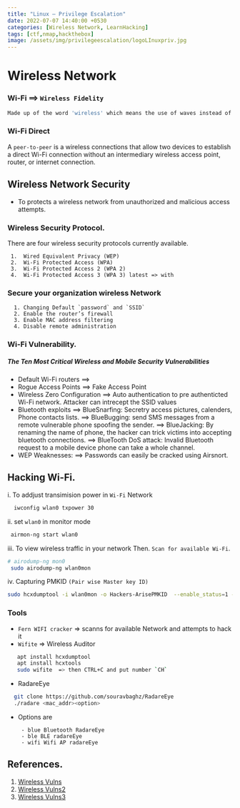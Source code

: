 ```yaml
---
title: "Linux — Privilege Escalation" 
date: 2022-07-07 14:40:00 +0530
categories: [Wireless Network, LearnHacking]
tags: [ctf,nmap,hackthebox]
image: /assets/img/privilegeescalation/logoLInuxpriv.jpg
---
```


# Wireless Network 

### Wi-Fi ==> `Wireless Fidelity`
```bash
Made up of the word 'wireless' which means the use of waves instead of 'cables' for signal transfer.
```

### Wi-Fi Direct 
  A `peer-to-peer`   is a wireless connections that allow two devices to establish a direct Wi-Fi connection without an intermediary wireless access point, router, or internet connection. 

## Wireless Network Security

- To protects a wireless network from unauthorized and malicious access attempts.

### Wireless Security Protocol.
There are four wireless security protocols currently available.

	 1.  Wired Equivalent Privacy (WEP)
	 2.  Wi-Fi Protected Access (WPA)
	 3.  Wi-Fi Protected Access 2 (WPA 2)
	 4.  Wi-Fi Protected Access 3 (WPA 3) latest => with 
	  
### Secure your organization wireless Network

	  1. Changing Default `password` and `SSID`
	  2. Enable the router’s firewall
	  3. Enable MAC address filtering
	  4. Disable remote administration

### Wi-Fi Vulnerability.

##### The Ten Most Critical Wireless and Mobile Security Vulnerabilities

- Default Wi-Fi routers  ==> 
- Rogue Access Points  ==> Fake Access Point
- Wireless Zero Configuration  ==> Auto authentication to pre authenticted Wi-Fi network. Attacker can intrecept the SSID values
- Bluetooth exploits
		 ==> BlueSnarfing: Secretry access pictures, calenders, Phone contacts lists.
		 ==> BlueBugging: send SMS messages from a remote vulnerable phone spoofing the sender.
		 ==> BlueJacking: By renaming the name of phone, the hacker can trick victims into accepting bluetooth connections.
		 ==> BlueTooth DoS attack:  Invalid Bluetooth request to a mobile device phone can take a whole channel.
- WEP Weaknesses:
      ==> Passwords can easily be cracked using Airsnort.

## Hacking Wi-Fi.

i. To addjust transimision power in `Wi-Fi` Network
```bash
  iwconfig wlan0 txpower 30
```

ii. set `wlan0` in monitor mode

```bash
 airmon-ng start wlan0
```

iii. To view wireless traffic in your network Then. `Scan for available Wi-Fi`.

```bash
# airodump-ng mon0
 sudo airodump-ng wlan0mon
```

iv. Capturing PMKID `(Pair wise Master key ID)`

```bash
sudo hcxdumptool -i wlan0mon -o Hackers-ArisePMKID  --enable_status=1 --filterlist_ap=BE:91:B5:7E:51:79 --filtermode=2
```

### Tools

- `Fern WIFI cracker`  => scanns for available Network and attempts to hack it
-  `Wifite` => Wireless Auditor

```bash
   apt install hcxdumptool
   apt install hcxtools
   sudo wifite  => then CTRL+C and put number `CH` 
```

- RadareEye

```bash
  git clone https://github.com/souravbaghz/RadareEye
  ./radare <mac_addr><option>
```

- Options are

	   - blue Bluetooth RadareEye
	   - ble BLE radareEye
	   - wifi Wifi AP radareEye

## References.
1. [Wireless Vulns](https://www.helpnetsecurity.com/2006/06/29/the-ten-most-critical-wireless-and-mobile-security-vulnerabilities/)
2. [Wireless Vulns2](https://www.computerworld.com/article/2577244/top-10-vulnerabilities-in-today-s-wi-fi-networks.html)
3. [Wireless Vulns3](https://www.cisa.gov/uscert/ncas/tips/ST05-003)

